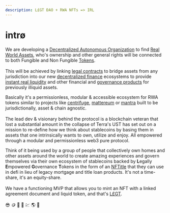 ```yaml
---
description: L£GT ĐAO + RWA NFTs => IRL
---
```


# intrø

We are developing a [Decentralized Autonomous Organization](dao.md) to find [Real World Assets](rwa.md), who's ownership and other general rights will be connected to both Fungible and Non Fungible [Tokens](rwa.md).  \
\
This will be achieved by linking [legal contracts](ai.md) to bridge assets from any jurisdiction into our new [decentralized finance](irl/) ecosystems to provide [instant real liquidity](irl/) and other financial and [governance products](why.md) for previously illiquid assets.

Basically it's a permissionless, modular & accessible ecosystem for RWA tokens similar to projects like [centrifuge](https://centrifuge.io/), [mattereum](https://mattereum.com/) or [mantra](https://www.mantrachain.io/) built to be jurisdictionally, asset & chain agnostic.\
\
The lead dev & visionary behind the protocol is a blockchain veteran that lost a substantial amount in the collapse of Terra's UST has set out on a mission to re-define how we think about stablecoins by basing them in assets that one intrinsically wants to own, utilize and enjoy.  All empowered through a modular and permissionless web3 pure protocol.

Think of it being used by a group of people that collectively own homes and other assets around the world to create amazing experiences and govern themselves via their own ecosystem of stablecoins backed by **L**egally **E**mpowered **G**overnance **T**okens in the form of an [NFTitle](irl/nfloans.md) that they can use in defi in lieu of legacy mortgage and title loan products. It's not a time-share, it's an equity-share.\
\
We have a functioning MVP that allows you to mint an NFT with a linked agreement document and liquid token, and that's [L£GT](https://legt.co).\
\
😎 🪙 📑 🏡 💹 🌎 🚀

